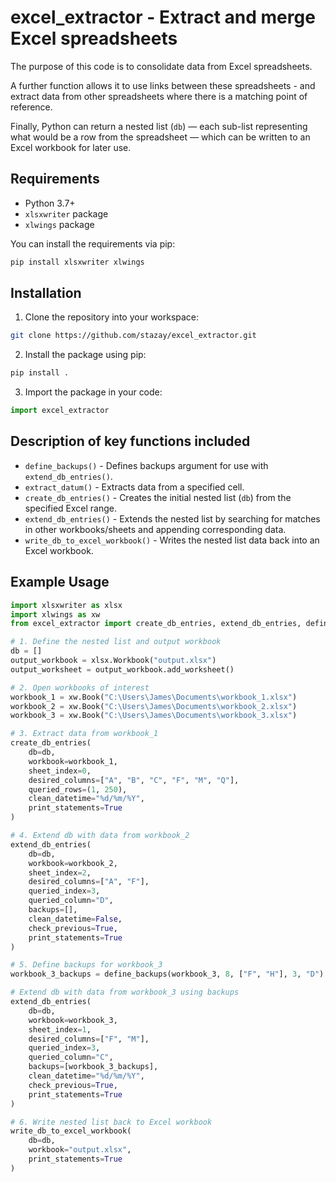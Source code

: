 # excel_extractor - Extract and merge Excel spreadsheets

The purpose of this code is to consolidate data from Excel spreadsheets. 

A further function allows it to use links between these spreadsheets - and extract data from other spreadsheets where there is a matching point of reference.

Finally, Python can return a nested list (`db`) — each sub-list representing what would be a row from the spreadsheet — which can be written to an Excel workbook for later use.

## Requirements

- Python 3.7+
- `xlsxwriter` package
- `xlwings` package

You can install the requirements via pip:

```bash
pip install xlsxwriter xlwings
```

## Installation

1. Clone the repository into your workspace:

```bash
git clone https://github.com/stazay/excel_extractor.git
```

2. Install the package using pip:

```bash
pip install .
```

3. Import the package in your code:

```python
import excel_extractor
```

## Description of key functions included

- `define_backups()` - Defines backups argument for use with `extend_db_entries()`.
- `extract_datum()` - Extracts data from a specified cell.
- `create_db_entries()` - Creates the initial nested list (`db`) from the specified Excel range.
- `extend_db_entries()` - Extends the nested list by searching for matches in other workbooks/sheets and appending corresponding data.
- `write_db_to_excel_workbook()` - Writes the nested list data back into an Excel workbook.

## Example Usage

```python
import xlsxwriter as xlsx
import xlwings as xw
from excel_extractor import create_db_entries, extend_db_entries, define_backups, write_db_to_excel_workbook

# 1. Define the nested list and output workbook
db = []
output_workbook = xlsx.Workbook("output.xlsx")
output_worksheet = output_workbook.add_worksheet()

# 2. Open workbooks of interest
workbook_1 = xw.Book("C:\Users\James\Documents\workbook_1.xlsx")
workbook_2 = xw.Book("C:\Users\James\Documents\workbook_2.xlsx")
workbook_3 = xw.Book("C:\Users\James\Documents\workbook_3.xlsx")

# 3. Extract data from workbook_1
create_db_entries(
    db=db,
    workbook=workbook_1,
    sheet_index=0,
    desired_columns=["A", "B", "C", "F", "M", "Q"],
    queried_rows=(1, 250),
    clean_datetime="%d/%m/%Y",
    print_statements=True
)

# 4. Extend db with data from workbook_2
extend_db_entries(
    db=db,
    workbook=workbook_2,
    sheet_index=2,
    desired_columns=["A", "F"],
    queried_index=3,
    queried_column="D",
    backups=[],
    clean_datetime=False,
    check_previous=True,
    print_statements=True
)

# 5. Define backups for workbook_3
workbook_3_backups = define_backups(workbook_3, 8, ["F", "H"], 3, "D")

# Extend db with data from workbook_3 using backups
extend_db_entries(
    db=db,
    workbook=workbook_3,
    sheet_index=1,
    desired_columns=["F", "M"],
    queried_index=3,
    queried_column="C",
    backups=[workbook_3_backups],
    clean_datetime="%d/%m/%Y",
    check_previous=True,
    print_statements=True
)

# 6. Write nested list back to Excel workbook
write_db_to_excel_workbook(
    db=db,
    workbook="output.xlsx",
    print_statements=True
)
```
